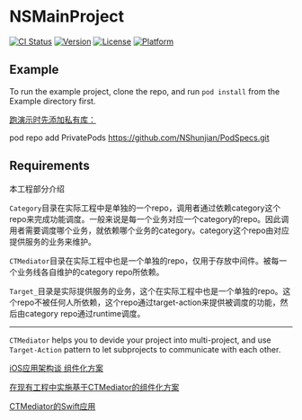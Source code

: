 # NSMainProject

[![CI Status](https://img.shields.io/travis/NShunJian/NSMainProject.svg?style=flat)](https://travis-ci.org/NShunJian/NSMainProject)
[![Version](https://img.shields.io/cocoapods/v/NSMainProject.svg?style=flat)](https://cocoapods.org/pods/NSMainProject)
[![License](https://img.shields.io/cocoapods/l/NSMainProject.svg?style=flat)](https://cocoapods.org/pods/NSMainProject)
[![Platform](https://img.shields.io/cocoapods/p/NSMainProject.svg?style=flat)](https://cocoapods.org/pods/NSMainProject)

## Example

To run the example project, clone the repo, and run `pod install` from the Example directory first.

[跑演示时先添加私有库：](https://github.com/NShunjian/PodSpecs.git)

pod repo add PrivatePods https://github.com/NShunjian/PodSpecs.git 

## Requirements

本工程部分介绍

`Category`目录在实际工程中是单独的一个repo，调用者通过依赖category这个repo来完成功能调度。一般来说是每一个业务对应一个category的repo。因此调用者需要调度哪个业务，就依赖哪个业务的category。category这个repo由对应提供服务的业务来维护。

`CTMediator`目录在实际工程中也是一个单独的repo，仅用于存放中间件。被每一个业务线各自维护的category repo所依赖。

`Target_`目录是实际提供服务的业务，这个在实际工程中也是一个单独的repo。这个repo不被任何人所依赖，这个repo通过target-action来提供被调度的功能，然后由category repo通过runtime调度。

---

`CTMediator` helps you to devide your project into multi-project, and use `Target-Action` pattern to let subprojects to communicate with each other.

[iOS应用架构谈 组件化方案](http://casatwy.com/iOS-Modulization.html)

[在现有工程中实施基于CTMediator的组件化方案](http://casatwy.com/modulization_in_action.html)

[CTMediator的Swift应用](https://casatwy.com/CTMediator_in_Swift.html)
